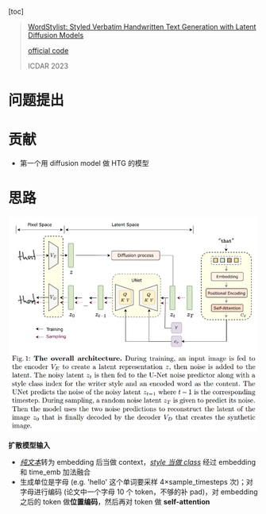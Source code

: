 [toc]

> [WordStylist: Styled Verbatim Handwritten Text Generation with Latent Diffusion Models](https://arxiv.org/abs/2303.16576)
>
> [official code](https://github.com/koninik/WordStylist)
>
> ICDAR 2023

# 问题提出



# 贡献

- 第一个用 diffusion model 做 HTG 的模型



# 思路

<img src="assets/image-20241203123957954.png" alt="image-20241203123957954" style="zoom: 60%;" />

**扩散模型输入**

- <u>*纯文本*</u>转为 embedding 后当做 context，<u>*style 当做 class*</u> 经过 embedding 和 time_emb 加法融合
- 生成单位是字母 (e.g. 'hello' 这个单词要采样 4×sample_timesteps 次)；对字母进行编码 (论文中一个字母 10 个 token，不够的补 pad)，对 embedding 之后的 token 做**位置编码**，然后再对 token 做 **self-attention**

